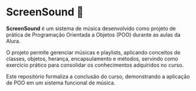 # ScreenSound 🎵

**ScreenSound** é um sistema de música desenvolvido como projeto de prática de Programação Orientada a Objetos (POO) durante as aulas da Alura.  

O projeto permite gerenciar músicas e playlists, aplicando conceitos de classes, objetos, herança, encapsulamento e métodos, servindo como exercício prático para consolidar os conhecimentos adquiridos no curso.  

Este repositório formaliza a conclusão do curso, demonstrando a aplicação de POO em um sistema funcional de música.
